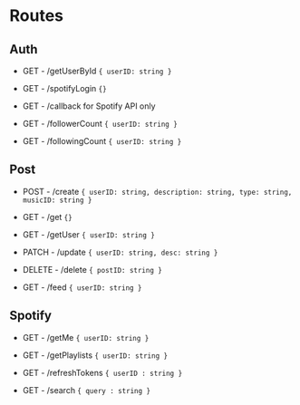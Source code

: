 # Routes

## Auth
- GET - /getUserById `{ userID: string }`

- GET - /spotifyLogin `{}`

- GET - /callback for Spotify API only

- GET - /followerCount `{ userID: string }`

- GET - /followingCount `{ userID: string }`

## Post
- POST - /create `{ userID: string, description: string, type: string, musicID: string }`

- GET - /get `{}`

- GET - /getUser `{ userID: string }`

- PATCH - /update `{ userID: string, desc: string }`

- DELETE - /delete `{ postID: string }`

- GET - /feed `{ userID: string }`

## Spotify
- GET - /getMe `{ userID: string }`

- GET - /getPlaylists `{ userID: string }`

- GET - /refreshTokens `{ userID : string }`

- GET - /search `{ query : string }`